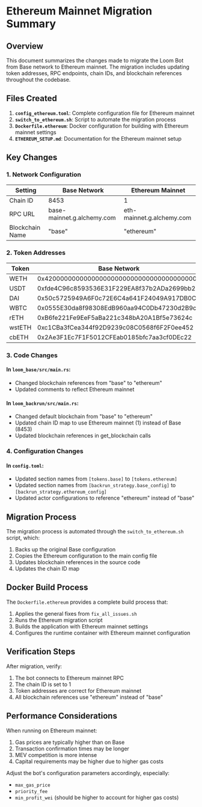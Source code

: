 # Ethereum Mainnet Migration Summary

## Overview

This document summarizes the changes made to migrate the Loom Bot from Base network to Ethereum mainnet. The migration includes updating token addresses, RPC endpoints, chain IDs, and blockchain references throughout the codebase.

## Files Created

1. **`config_ethereum.toml`**: Complete configuration file for Ethereum mainnet
2. **`switch_to_ethereum.sh`**: Script to automate the migration process
3. **`Dockerfile.ethereum`**: Docker configuration for building with Ethereum mainnet settings
4. **`ETHEREUM_SETUP.md`**: Documentation for the Ethereum mainnet setup

## Key Changes

### 1. Network Configuration

| Setting | Base Network | Ethereum Mainnet |
|---------|--------------|------------------|
| Chain ID | 8453 | 1 |
| RPC URL | base-mainnet.g.alchemy.com | eth-mainnet.g.alchemy.com |
| Blockchain Name | "base" | "ethereum" |

### 2. Token Addresses

| Token | Base Network | Ethereum Mainnet |
|-------|--------------|------------------|
| WETH | 0x4200000000000000000000000000000000000006 | 0xC02aaA39b223FE8D0A0e5C4F27eAD9083C756Cc2 |
| USDT | 0xfde4C96c8593536E31F229EA8f37b2ADa2699bb2 | 0xdAC17F958D2ee523a2206206994597C13D831ec7 |
| DAI | 0x50c5725949A6F0c72E6C4a641F24049A917DB0Cb | 0x6B175474E89094C44Da98b954EedeAC495271d0F |
| WBTC | 0x0555E30da8f98308EdB960aa94C0Db47230d2B9c | 0x2260FAC5E5542a773Aa44fBCfeDf7C193bc2C599 |
| rETH | 0xB6fe221Fe9EeF5aBa221c348bA20A1Bf5e73624c | 0xae78736Cd615f374D3085123A210448E74Fc6393 |
| wstETH | 0xc1CBa3fCea344f92D9239c08C0568f6F2F0ee452 | 0x7f39C581F595B53c5cb19bD0b3f8dA6c935E2Ca0 |
| cbETH | 0x2Ae3F1Ec7F1F5012CFEab0185bfc7aa3cf0DEc22 | 0xBe9895146f7AF43049ca1c1AE358B0541Ea49704 |

### 3. Code Changes

#### In `loom_base/src/main.rs`:
- Changed blockchain references from "base" to "ethereum"
- Updated comments to reflect Ethereum mainnet

#### In `loom_backrun/src/main.rs`:
- Changed default blockchain from "base" to "ethereum"
- Updated chain ID map to use Ethereum mainnet (1) instead of Base (8453)
- Updated blockchain references in get_blockchain calls

### 4. Configuration Changes

#### In `config.toml`:
- Updated section names from `[tokens.base]` to `[tokens.ethereum]`
- Updated section names from `[backrun_strategy.base_config]` to `[backrun_strategy.ethereum_config]`
- Updated actor configurations to reference "ethereum" instead of "base"

## Migration Process

The migration process is automated through the `switch_to_ethereum.sh` script, which:

1. Backs up the original Base configuration
2. Copies the Ethereum configuration to the main config file
3. Updates blockchain references in the source code
4. Updates the chain ID map

## Docker Build Process

The `Dockerfile.ethereum` provides a complete build process that:

1. Applies the general fixes from `fix_all_issues.sh`
2. Runs the Ethereum migration script
3. Builds the application with Ethereum mainnet settings
4. Configures the runtime container with Ethereum mainnet configuration

## Verification Steps

After migration, verify:

1. The bot connects to Ethereum mainnet RPC
2. The chain ID is set to 1
3. Token addresses are correct for Ethereum mainnet
4. All blockchain references use "ethereum" instead of "base"

## Performance Considerations

When running on Ethereum mainnet:

1. Gas prices are typically higher than on Base
2. Transaction confirmation times may be longer
3. MEV competition is more intense
4. Capital requirements may be higher due to higher gas costs

Adjust the bot's configuration parameters accordingly, especially:
- `max_gas_price`
- `priority_fee`
- `min_profit_wei` (should be higher to account for higher gas costs)